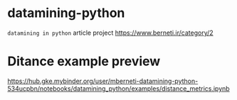 # datamining-python
`datamining in python` article project https://www.berneti.ir/category/2
# Ditance example preview
https://hub.gke.mybinder.org/user/mberneti-datamining-python-534ucpbn/notebooks/datamining_python/examples/distance_metrics.ipynb
